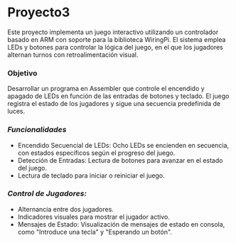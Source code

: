 # Proyecto3
Este proyecto implementa un juego interactivo utilizando un controlador basado en ARM con soporte para la biblioteca WiringPi. El sistema emplea LEDs y botones para controlar la lógica del juego, en el que los jugadores alternan turnos con retroalimentación visual.

### Objetivo
Desarrollar un programa en Assembler que controle el encendido y apagado de LEDs en función de las entradas de botones y teclado. El juego registra el estado de los jugadores y sigue una secuencia predefinida de luces.

### *Funcionalidades*
- Encendido Secuencial de LEDs: Ocho LEDs se encienden en secuencia, con estados específicos según el progreso del juego.
- Detección de Entradas: Lectura de botones para avanzar en el estado del juego.
- Lectura de teclado para iniciar o reiniciar el juego.

### *Control de Jugadores:*

- Alternancia entre dos jugadores.
- Indicadores visuales para mostrar el jugador activo.
- Mensajes de Estado: Visualización de mensajes de estado en consola, como "Introduce una tecla" y "Esperando un botón".
